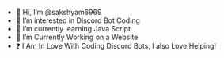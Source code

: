 - 👋 Hi, I’m @sakshyam6969
- 👀 I’m interested in Discord Bot Coding
- 🌱 I’m currently learning  Java Script
- 🔭 I’m Currently Working on a Website
- ❓ I Am In Love  With Coding Discord Bots, I also Love Helping!

<!---
sakshyam6969/sakshyam6969 is a ✨ special ✨ repository because its `README.md` (this file) appears on your GitHub profile.
You can click the Preview link to take a look at your changes.
--->
